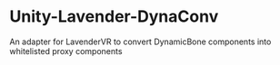 # Unity-Lavender-DynaConv
An adapter for LavenderVR to convert DynamicBone components into whitelisted proxy components
